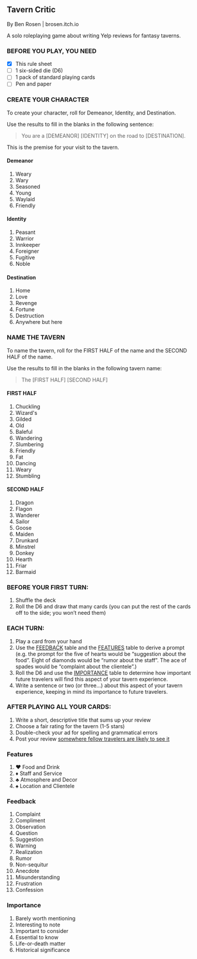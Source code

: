 ## Tavern Critic
By Ben Rosen | brosen.itch.io

A solo roleplaying game about writing Yelp reviews for fantasy taverns.

### BEFORE YOU PLAY, YOU NEED

- [x] This rule sheet
- [ ] 1 six-sided die (D6)
- [ ] 1 pack of standard playing cards
- [ ] Pen and paper

### CREATE YOUR CHARACTER

To create your character, roll for Demeanor, Identity, and Destination.

Use the results to fill in the blanks in the following sentence:

> You are a [DEMEANOR] [IDENTITY] on the road to [DESTINATION].

This is the premise for your visit to the tavern.

#### Demeanor

1. Weary
2. Wary
3. Seasoned
4. Young
5. Waylaid
6. Friendly

#### Identity

1. Peasant
2. Warrior
3. Innkeeper
4. Foreigner
5. Fugitive
6. Noble

#### Destination

1. Home
2. Love
3. Revenge
4. Fortune
5. Destruction
6. Anywhere but here

### NAME THE TAVERN

To name the tavern, roll for the FIRST HALF of the name and the SECOND HALF of the name.

Use the results to fill in the blanks in the following tavern name:

> The [FIRST HALF] [SECOND HALF]

#### FIRST HALF

1. Chuckling
2. Wizard's
3. Gilded
4. Old
5. Baleful
6. Wandering
7. Slumbering
8. Friendly
9. Fat
10. Dancing
11. Weary
12. Stumbling

#### SECOND HALF

1. Dragon
2. Flagon
3. Wanderer
4. Sailor
5. Goose
6. Maiden
7. Drunkard
8. Minstrel
9. Donkey
10. Hearth
11. Friar
12. Barmaid

### BEFORE YOUR FIRST TURN:
1. Shuffle the deck
2. Roll the D6 and draw that many cards (you can put the rest of the cards off to the side; you won’t need them)

### EACH TURN:
1. Play a card from your hand
2. Use the [FEEDBACK](#feedback) table and the [FEATURES](#features) table to derive a prompt (e.g. the prompt for the five of hearts would be “suggestion about the food”. Eight of diamonds would be “rumor about the staff”. The ace of spades would be “complaint about the clientele”.)
3. Roll the D6 and use the [IMPORTANCE](#importance) table to determine how important future travelers will find this aspect of your tavern experience.
4. Write a sentence or two (or three…) about this aspect of your tavern experience, keeping in mind its importance to future travelers.

### AFTER PLAYING ALL YOUR CARDS:
1. Write a short, descriptive title that sums up your review
2. Choose a fair rating for the tavern (1-5 stars)
3. Double-check your ad for spelling and grammatical errors
4. Post your review [somewhere fellow travelers are likely to see it](https://brosen.itch.io/tavern-critic)

### Features

1. ♥️ Food and Drink
2. ♦️ Staff and Service
3. ♣️ Atmosphere and Decor
4. ♠️ Location and Clientele

### Feedback

1. Complaint
2. Compliment
3. Observation
4. Question
5. Suggestion
6. Warning
7. Realization
8. Rumor
9. Non-sequitur
10. Anecdote
11. Misunderstanding
12. Frustration
13. Confession

### Importance

1. Barely worth mentioning
2. Interesting to note
3. Important to consider
4. Essential to know
5. Life-or-death matter
6. Historical significance

